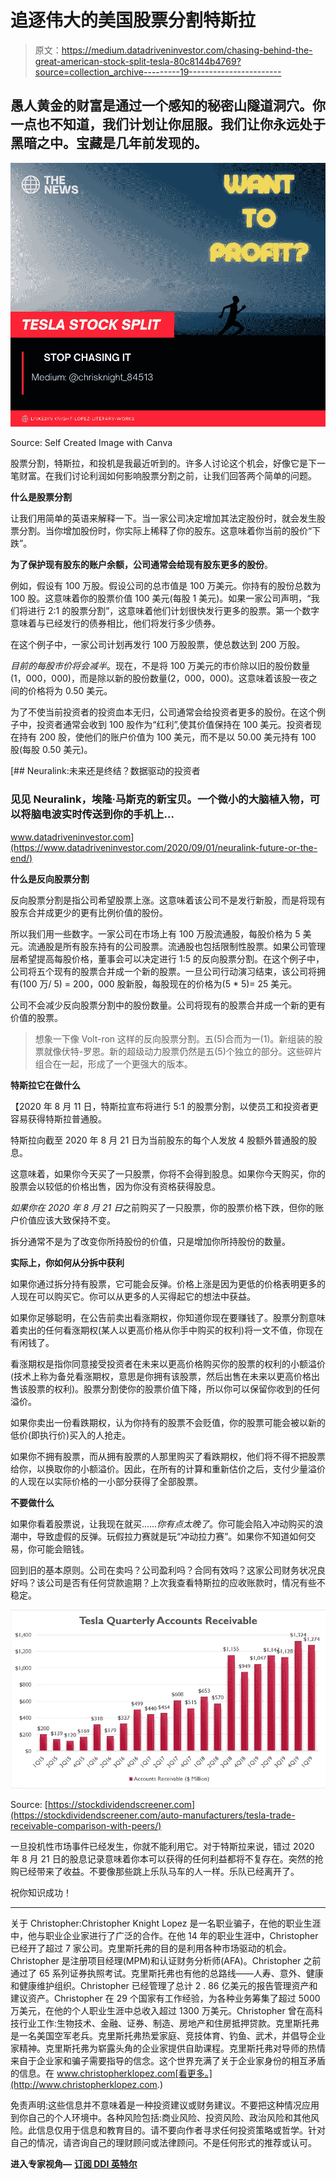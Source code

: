 # 追逐伟大的美国股票分割特斯拉

> 原文：<https://medium.datadriveninvestor.com/chasing-behind-the-great-american-stock-split-tesla-80c8144b4769?source=collection_archive---------19----------------------->

## 愚人黄金的财富是通过一个感知的秘密山隧道洞穴。你一点也不知道，我们计划让你屈服。我们让你永远处于黑暗之中。宝藏是几年前发现的。

![](img/7b1aed3d5536757176a242b6db291903.png)

Source: Self Created Image with Canva

股票分割，特斯拉，和投机是我最近听到的。许多人讨论这个机会，好像它是下一笔财富。在我们讨论利润如何影响股票分割之前，让我们回答两个简单的问题。

**什么是股票分割**

让我们用简单的英语来解释一下。当一家公司决定增加其法定股份时，就会发生股票分割。当你增加股份时，你实际上稀释了你的股东。这意味着你当前的股价“下跌”。

**为了保护现有股东的账户余额，公司通常会给现有股东更多的股份**。

例如，假设有 100 万股。假设公司的总市值是 100 万美元。你持有的股份总数为 100 股。这意味着你的股票价值 100 美元(每股 1 美元)。如果一家公司声明，“我们将进行 2:1 的股票分割”，这意味着他们计划很快发行更多的股票。第一个数字意味着与已经发行的债券相比，他们将发行多少债券。

在这个例子中，一家公司计划再发行 100 万股股票，使总数达到 200 万股。

*目前的每股市价将会减半*。现在，不是将 100 万美元的市价除以旧的股份数量(1，000，000)，而是除以新的股份数量(2，000，000)。这意味着该股一夜之间的价格将为 0.50 美元。

为了不使当前投资者的投资血本无归，公司通常会给投资者更多的股份。在这个例子中，投资者通常会收到 100 股作为“红利”,使其价值保持在 100 美元。投资者现在持有 200 股，使他们的账户价值为 100 美元，而不是以 50.00 美元持有 100 股(每股 0.50 美元)。

[](https://www.datadriveninvestor.com/2020/09/01/neuralink-future-or-the-end/) [## Neuralink:未来还是终结？数据驱动的投资者

### 见见 Neuralink，埃隆·马斯克的新宝贝。一个微小的大脑植入物，可以将脑电波实时传送到你的手机上…

www.datadriveninvestor.com](https://www.datadriveninvestor.com/2020/09/01/neuralink-future-or-the-end/) 

**什么是反向股票分割**

反向股票分割是指公司希望股票上涨。这意味着该公司不是发行新股，而是将现有股东合并成更少的更有比例价值的股份。

所以我们用一些数字。一家公司在市场上有 100 万股流通股，每股价格为 5 美元。流通股是所有股东持有的公司股票。流通股也包括限制性股票。如果公司管理层希望提高每股价格，董事会可以决定进行 1:5 的反向股票分割。在这个例子中，公司将五个现有的股票合并成一个新的股票。一旦公司行动演习结束，该公司将拥有(100 万/ 5) = 200，000 股新股，每股现在的价格为(5 * 5)= 25 美元。

公司不会减少反向股票分割中的股份数量。公司将现有的股票合并成一个新的更有价值的股票。

> 想象一下像 Volt-ron 这样的反向股票分割。五(5)合而为一(1)。新组装的股票就像伏特-罗恩。新的超级动力股票仍然是五(5)个独立的部分。这些碎片组合在一起，形成了一个更强大的版本。

**特斯拉它在做什么**

【2020 年 8 月 11 日，特斯拉宣布将进行 5:1 的股票分割，以使员工和投资者更容易获得特斯拉普通股。

特斯拉向截至 2020 年 8 月 21 日为当前股东的每个人发放 4 股额外普通股的股息。

这意味着，如果你今天买了一只股票，你将不会得到股息。如果你今天购买，你的股票会以较低的价格出售，因为你没有资格获得股息。

*如果你在 2020 年 8 月 21 日*之前购买了一只股票，你的股票价格下跌，但你的账户价值应该大致保持不变。

拆分通常不是为了改变你所持股份的价值，只是增加你所持股份的数量。

**实际上，你如何从分拆中获利**

如果你通过拆分持有股票，它可能会反弹。价格上涨是因为更低的价格表明更多的人现在可以购买它。你可以从更多的人买得起它的想法中获益。

如果你足够聪明，在公告前卖出看涨期权，你知道你现在要赚钱了。股票分割意味着卖出的任何看涨期权(某人以更高价格从你手中购买的权利)将一文不值，你现在有闲钱了。

看涨期权是指你同意接受投资者在未来以更高价格购买你的股票的权利的小额溢价(技术上称为备兑看涨期权，意思是你拥有该股票，然后出售在未来以更高价格出售该股票的权利)。股票分割使你的股票价值下降，所以你可以保留你收到的任何溢价。

如果你卖出一份看跌期权，认为你持有的股票不会贬值，你的股票可能会被以新的低价(即执行价)买入的人抢走。

如果你不拥有股票，而从拥有股票的人那里购买了看跌期权，他们将不得不把股票给你，以换取你的小额溢价。因此，在所有的计算和重新估价之后，支付少量溢价的人现在以实际价格的一小部分获得了全部股票。

**不要做什么**

如果你看着股票说，让我现在就买……*你有点太晚了*。你可能会陷入冲动购买的浪潮中，导致虚假的反弹。玩假拉力赛就是玩“冲动拉力赛”。如果你不知道如何交易，你可能会赔钱。

回到旧的基本原则。公司在卖吗？公司盈利吗？合同有效吗？这家公司财务状况良好吗？该公司是否有任何贷款逾期？上次我查看特斯拉的应收账款时，情况有些不稳定。

![](img/7e9bb4eb0177dd3d9434bb0deab0d5dc.png)

Source: [https://stockdividendscreener.com](https://stockdividendscreener.com/auto-manufacturers/tesla-trade-receivable-comparison-with-peers/)

一旦投机性市场事件已经发生，你就不能利用它。对于特斯拉来说，错过 2020 年 8 月 21 日的股息记录意味着你本可以获得的任何利益都将不复存在。突然的抢购已经带来了收益。不要像那些跳上乐队马车的人一样。乐队已经离开了。

祝你知识成功！

***

关于 Christopher:Christopher Knight Lopez 是一名职业骗子，在他的职业生涯中，他与职业企业家进行了广泛的合作。在他 14 年的职业生涯中，Christopher 已经开了超过 7 家公司。克里斯托弗的目的是利用各种市场驱动的机会。Christopher 是注册项目经理(MPM)和认证财务分析师(AFA)。Christopher 之前通过了 65 系列证券执照考试。克里斯托弗也有他的总路线——人寿、意外、健康和健康维护组织。Christopher 已经管理了总计 2 . 86 亿美元的报告管理资产和建议资产。Christopher 在 29 个国家有工作经验，为各种业务筹集了超过 5000 万美元，在他的个人职业生涯中总收入超过 1300 万美元。Christopher 曾在高科技行业工作:生物技术、金融、证券、制造、房地产和住房抵押贷款。克里斯托弗是一名美国空军老兵。克里斯托弗热爱家庭、竞技体育、钓鱼、武术，并倡导企业家精神。克里斯托弗为崭露头角的企业家提供自助课程。克里斯托弗对导师的热情来自于企业家和骗子需要指导的信念。这个世界充满了关于企业家身份的相互矛盾的信息。在 www.christopherklopez.com[看更多。](http://www.christopherklopez.com.)

免责声明:这些信息并不意味着是一种投资建议或财务建议。不要把这种情况应用到你自己的个人环境中。各种风险包括:商业风险、投资风险、政治风险和其他风险。此信息仅用于信息和教育目的。请不要向作者寻求任何投资策略或哲学。针对自己的情况，请咨询自己的理财顾问或法律顾问。不是任何形式的推荐或认可。

**进入专家视角—** [**订阅 DDI 英特尔**](https://datadriveninvestor.com/ddi-intel)
